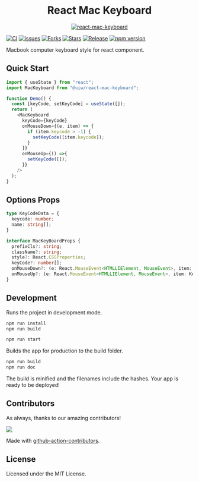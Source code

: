 <!--rehype:ignore:start-->
<h1 align="center">React Mac Keyboard</h1>
<p align="center">
  <a href="https://uiwjs.github.io/react-mac-keyboard">
    <img alt="react-mac-keyboard" src="https://user-images.githubusercontent.com/1680273/80699566-c2aad500-8b0e-11ea-8d37-7e5537949d73.png">
  </a>
</p>

<!--rehype:ignore:end-->

<!--dividing-->
[![CI](https://github.com/uiwjs/react-mac-keyboard/actions/workflows/ci.yml/badge.svg)](https://github.com/uiwjs/react-mac-keyboard/actions/workflows/ci.yml)
[![issues](https://img.shields.io/github/issues/uiwjs/react-mac-keyboard.svg)](https://github.com/uiwjs/react-mac-keyboard/issues)
[![Forks](https://img.shields.io/github/forks/uiwjs/react-mac-keyboard.svg)](https://github.com/uiwjs/react-mac-keyboard/network)
[![Stars](https://img.shields.io/github/stars/uiwjs/react-mac-keyboard.svg)](https://github.com/uiwjs/react-mac-keyboard/stargazers)
[![Release](https://img.shields.io/github/release/uiwjs/react-mac-keyboard)](https://github.com/uiwjs/react-mac-keyboard/releases)
[![npm version](https://img.shields.io/npm/v/@uiw/react-mac-keyboard.svg)](https://www.npmjs.com/package/@uiw/react-mac-keyboard)

Macbook computer keyboard style for react component.

## Quick Start

```js
import { useState } from "react";
import MacKeyboard from "@uiw/react-mac-keyboard";

function Demo() {
  const [keyCode, setKeyCode] = useState([]);
  return (
    <MacKeyboard
      keyCode={keyCode}
      onMouseDown={(e, item) => {
        if (item.keycode > -1) {
          setKeyCode([item.keycode]);
        }
      }}
      onMouseUp={() =>{
        setKeyCode([]);
      }}
    />
  );
}
```

## Options Props

```typescript
type KeyCodeData = {
  keycode: number;
  name: string[];
}

interface MacKeyBoardProps {
  prefixCls?: string;
  className?: string;
  style?: React.CSSProperties;
  keyCode?: number[];
  onMouseDown?: (e: React.MouseEvent<HTMLLIElement, MouseEvent>, item: KeyCodeData) => void;
  onMouseUp?: (e: React.MouseEvent<HTMLLIElement, MouseEvent>, item: KeyCodeData) => void;
}
```

## Development

Runs the project in development mode.  

```bash
npm run install
npm run build

npm run start
```

Builds the app for production to the build folder.

```bash
npm run build
npm run doc
```

The build is minified and the filenames include the hashes.
Your app is ready to be deployed!

## Contributors

As always, thanks to our amazing contributors!

<a href="https://github.com/uiwjs/react-mac-keyboard/graphs/contributors">
  <img src="https://uiwjs.github.io/react-mac-keyboard/CONTRIBUTORS.svg" />
</a>

Made with [github-action-contributors](https://github.com/jaywcjlove/github-action-contributors).

## License

Licensed under the MIT License.
